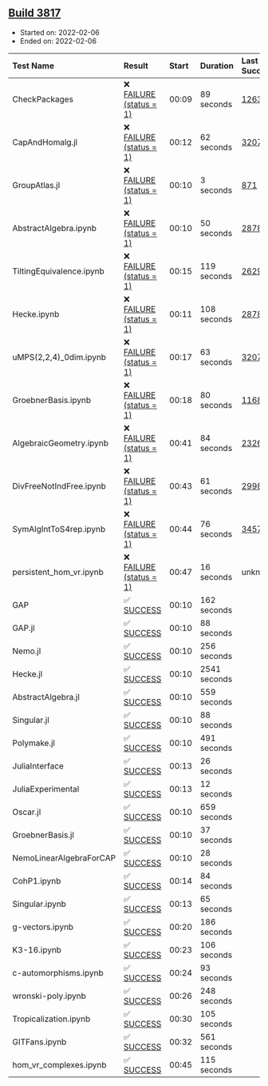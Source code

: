 ## [Build 3817](https://oscarci.mathematik.uni-kl.de/job/oscar-stable/3817/)

* Started on: 2022-02-06
* Ended on: 2022-02-06

| Test Name    | Result | Start | Duration | Last Success | First Failure |
|:-------------|:-------|:------|:---------|:-------------|:--------------|
| CheckPackages | ❌ [FAILURE (status = 1)](https://oscarci.mathematik.uni-kl.de/job/oscar-stable/3817/artifact/logs/build-3817/CheckPackages.log) | 00:09 | 89 seconds | [1263](https://oscarci.mathematik.uni-kl.de/job/oscar-stable/1263/) | [1264](https://oscarci.mathematik.uni-kl.de/job/oscar-stable/1264/) |
| CapAndHomalg.jl | ❌ [FAILURE (status = 1)](https://oscarci.mathematik.uni-kl.de/job/oscar-stable/3817/artifact/logs/build-3817/CapAndHomalg.jl.log) | 00:12 | 62 seconds | [3207](https://oscarci.mathematik.uni-kl.de/job/oscar-stable/3207/) | [3208](https://oscarci.mathematik.uni-kl.de/job/oscar-stable/3208/) |
| GroupAtlas.jl | ❌ [FAILURE (status = 1)](https://oscarci.mathematik.uni-kl.de/job/oscar-stable/3817/artifact/logs/build-3817/GroupAtlas.jl.log) | 00:10 | 3 seconds | [871](https://oscarci.mathematik.uni-kl.de/job/oscar-stable/871/) | [872](https://oscarci.mathematik.uni-kl.de/job/oscar-stable/872/) |
| AbstractAlgebra.ipynb | ❌ [FAILURE (status = 1)](https://oscarci.mathematik.uni-kl.de/job/oscar-stable/3817/artifact/logs/build-3817/AbstractAlgebra.ipynb.log) | 00:10 | 50 seconds | [2878](https://oscarci.mathematik.uni-kl.de/job/oscar-stable/2878/) | [2879](https://oscarci.mathematik.uni-kl.de/job/oscar-stable/2879/) |
| TiltingEquivalence.ipynb | ❌ [FAILURE (status = 1)](https://oscarci.mathematik.uni-kl.de/job/oscar-stable/3817/artifact/logs/build-3817/TiltingEquivalence.ipynb.log) | 00:15 | 119 seconds | [2629](https://oscarci.mathematik.uni-kl.de/job/oscar-stable/2629/) | [2630](https://oscarci.mathematik.uni-kl.de/job/oscar-stable/2630/) |
| Hecke.ipynb | ❌ [FAILURE (status = 1)](https://oscarci.mathematik.uni-kl.de/job/oscar-stable/3817/artifact/logs/build-3817/Hecke.ipynb.log) | 00:11 | 108 seconds | [2878](https://oscarci.mathematik.uni-kl.de/job/oscar-stable/2878/) | [2879](https://oscarci.mathematik.uni-kl.de/job/oscar-stable/2879/) |
| uMPS(2,2,4)_0dim.ipynb | ❌ [FAILURE (status = 1)](https://oscarci.mathematik.uni-kl.de/job/oscar-stable/3817/artifact/logs/build-3817/uMPS-2-2-4-_0dim.ipynb.log) | 00:17 | 63 seconds | [3207](https://oscarci.mathematik.uni-kl.de/job/oscar-stable/3207/) | [3208](https://oscarci.mathematik.uni-kl.de/job/oscar-stable/3208/) |
| GroebnerBasis.ipynb | ❌ [FAILURE (status = 1)](https://oscarci.mathematik.uni-kl.de/job/oscar-stable/3817/artifact/logs/build-3817/GroebnerBasis.ipynb.log) | 00:18 | 80 seconds | [1168](https://oscarci.mathematik.uni-kl.de/job/oscar-stable/1168/) | [1169](https://oscarci.mathematik.uni-kl.de/job/oscar-stable/1169/) |
| AlgebraicGeometry.ipynb | ❌ [FAILURE (status = 1)](https://oscarci.mathematik.uni-kl.de/job/oscar-stable/3817/artifact/logs/build-3817/AlgebraicGeometry.ipynb.log) | 00:41 | 84 seconds | [2326](https://oscarci.mathematik.uni-kl.de/job/oscar-stable/2326/) | [2327](https://oscarci.mathematik.uni-kl.de/job/oscar-stable/2327/) |
| DivFreeNotIndFree.ipynb | ❌ [FAILURE (status = 1)](https://oscarci.mathematik.uni-kl.de/job/oscar-stable/3817/artifact/logs/build-3817/DivFreeNotIndFree.ipynb.log) | 00:43 | 61 seconds | [2998](https://oscarci.mathematik.uni-kl.de/job/oscar-stable/2998/) | [2999](https://oscarci.mathematik.uni-kl.de/job/oscar-stable/2999/) |
| SymAlgIntToS4rep.ipynb | ❌ [FAILURE (status = 1)](https://oscarci.mathematik.uni-kl.de/job/oscar-stable/3817/artifact/logs/build-3817/SymAlgIntToS4rep.ipynb.log) | 00:44 | 76 seconds | [3457](https://oscarci.mathematik.uni-kl.de/job/oscar-stable/3457/) | [3458](https://oscarci.mathematik.uni-kl.de/job/oscar-stable/3458/) |
| persistent_hom_vr.ipynb | ❌ [FAILURE (status = 1)](https://oscarci.mathematik.uni-kl.de/job/oscar-stable/3817/artifact/logs/build-3817/persistent_hom_vr.ipynb.log) | 00:47 | 16 seconds | unknown | unknown |
| GAP | ✅ [SUCCESS](https://oscarci.mathematik.uni-kl.de/job/oscar-stable/3817/artifact/logs/build-3817/GAP.log) | 00:10 | 162 seconds |  |  |
| GAP.jl | ✅ [SUCCESS](https://oscarci.mathematik.uni-kl.de/job/oscar-stable/3817/artifact/logs/build-3817/GAP.jl.log) | 00:10 | 88 seconds |  |  |
| Nemo.jl | ✅ [SUCCESS](https://oscarci.mathematik.uni-kl.de/job/oscar-stable/3817/artifact/logs/build-3817/Nemo.jl.log) | 00:10 | 256 seconds |  |  |
| Hecke.jl | ✅ [SUCCESS](https://oscarci.mathematik.uni-kl.de/job/oscar-stable/3817/artifact/logs/build-3817/Hecke.jl.log) | 00:10 | 2541 seconds |  |  |
| AbstractAlgebra.jl | ✅ [SUCCESS](https://oscarci.mathematik.uni-kl.de/job/oscar-stable/3817/artifact/logs/build-3817/AbstractAlgebra.jl.log) | 00:10 | 559 seconds |  |  |
| Singular.jl | ✅ [SUCCESS](https://oscarci.mathematik.uni-kl.de/job/oscar-stable/3817/artifact/logs/build-3817/Singular.jl.log) | 00:10 | 88 seconds |  |  |
| Polymake.jl | ✅ [SUCCESS](https://oscarci.mathematik.uni-kl.de/job/oscar-stable/3817/artifact/logs/build-3817/Polymake.jl.log) | 00:10 | 491 seconds |  |  |
| JuliaInterface | ✅ [SUCCESS](https://oscarci.mathematik.uni-kl.de/job/oscar-stable/3817/artifact/logs/build-3817/JuliaInterface.log) | 00:13 | 26 seconds |  |  |
| JuliaExperimental | ✅ [SUCCESS](https://oscarci.mathematik.uni-kl.de/job/oscar-stable/3817/artifact/logs/build-3817/JuliaExperimental.log) | 00:13 | 12 seconds |  |  |
| Oscar.jl | ✅ [SUCCESS](https://oscarci.mathematik.uni-kl.de/job/oscar-stable/3817/artifact/logs/build-3817/Oscar.jl.log) | 00:10 | 659 seconds |  |  |
| GroebnerBasis.jl | ✅ [SUCCESS](https://oscarci.mathematik.uni-kl.de/job/oscar-stable/3817/artifact/logs/build-3817/GroebnerBasis.jl.log) | 00:10 | 37 seconds |  |  |
| NemoLinearAlgebraForCAP | ✅ [SUCCESS](https://oscarci.mathematik.uni-kl.de/job/oscar-stable/3817/artifact/logs/build-3817/NemoLinearAlgebraForCAP.log) | 00:10 | 28 seconds |  |  |
| CohP1.ipynb | ✅ [SUCCESS](https://oscarci.mathematik.uni-kl.de/job/oscar-stable/3817/artifact/logs/build-3817/CohP1.ipynb.log) | 00:14 | 84 seconds |  |  |
| Singular.ipynb | ✅ [SUCCESS](https://oscarci.mathematik.uni-kl.de/job/oscar-stable/3817/artifact/logs/build-3817/Singular.ipynb.log) | 00:13 | 65 seconds |  |  |
| g-vectors.ipynb | ✅ [SUCCESS](https://oscarci.mathematik.uni-kl.de/job/oscar-stable/3817/artifact/logs/build-3817/g-vectors.ipynb.log) | 00:20 | 186 seconds |  |  |
| K3-16.ipynb | ✅ [SUCCESS](https://oscarci.mathematik.uni-kl.de/job/oscar-stable/3817/artifact/logs/build-3817/K3-16.ipynb.log) | 00:23 | 106 seconds |  |  |
| c-automorphisms.ipynb | ✅ [SUCCESS](https://oscarci.mathematik.uni-kl.de/job/oscar-stable/3817/artifact/logs/build-3817/c-automorphisms.ipynb.log) | 00:24 | 93 seconds |  |  |
| wronski-poly.ipynb | ✅ [SUCCESS](https://oscarci.mathematik.uni-kl.de/job/oscar-stable/3817/artifact/logs/build-3817/wronski-poly.ipynb.log) | 00:26 | 248 seconds |  |  |
| Tropicalization.ipynb | ✅ [SUCCESS](https://oscarci.mathematik.uni-kl.de/job/oscar-stable/3817/artifact/logs/build-3817/Tropicalization.ipynb.log) | 00:30 | 105 seconds |  |  |
| GITFans.ipynb | ✅ [SUCCESS](https://oscarci.mathematik.uni-kl.de/job/oscar-stable/3817/artifact/logs/build-3817/GITFans.ipynb.log) | 00:32 | 561 seconds |  |  |
| hom_vr_complexes.ipynb | ✅ [SUCCESS](https://oscarci.mathematik.uni-kl.de/job/oscar-stable/3817/artifact/logs/build-3817/hom_vr_complexes.ipynb.log) | 00:45 | 115 seconds |  |  |
